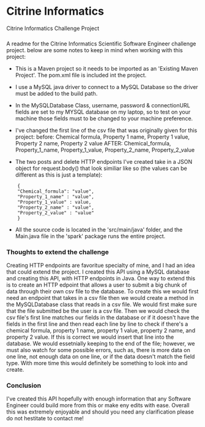# Citrine Informatics
Citrine Informatics Challenge Project

###
A readme for the Citrine Informatics Scientific Software Engineer  challenge project. below are some notes to keep in mind when working with this project:

- This is a Maven project so it needs to be imported as an 'Existing Maven Project'. The pom.xml file is included int the project.

- I use a MySQL java driver to connect to a MySQL Database so the driver must be added to the build path.

- In the MySQLDatabase Class, username, password & connectionURL fields are set to my MYSQL database on my laptop, so to test on your machine those fields must to be changed to your machine preference. 

- I've changed the first line of the csv file that was originally given for this project:
  before: Chemical formula, Property 1 name, Property 1 value, Property 2 name, Property 2 value
  AFTER: Chemical_formula, Property_1_name, Property_1_value, Property_2_name, Property_2_value
  
- The two posts and delete HTTP endpoints I've created take in a JSON object for request.body() that look similiar like so (the values can be different as this is just a template):

```
    {
	"Chemical_formula": "value",
	"Property_1_name" : "value",
	"Property_1_value" : value,
	"Property_2_name" : "value",
	"Property_2_value" : "value"
    }
```
- All the source code is located in the 'src/main/java' folder, and the Main.java file in the 'spark' package runs the entire project.

### Thoughts to extend the challenge
Creating HTTP endpoints are favoritue specialty of mine, and I had an idea that could extend the project. I created this API using a MySQL database and creating this API, with HTTP endpoints in Java. One way to extend this is to create an HTTP edpoint that allows a user to submit a big chunk of data through their own csv file to the database. To create this we would first need an endpoint that takes in a csv file then we would create a method in the MySQLDatabase class that reads in a csv file. We would first make sure that the file submitted be the user is a csv file. Then we would check the csv file's first line matches our fields in the database or if it doesn't have  the fields in the first line and then read each line by line to check if there's a chemical formula, property 1 name, property 1 value, property 2 name, and property 2 value. If this is correct we would insert that line into the database. We would essetnially keeping to the end of the file; however, we must also watch for some possible errors, such as, there is more data on one line, not enough data on one line, or if the data doesn't match the field type. With more time this would definitely be something to look into and create.

### Conclusion
I've created this API hopefully with enough information that any Software Engineer could build more from this or make eny edits with ease. Overall this was extremely enjoyable and should you need any clarification please do not hestitate to contact me!
